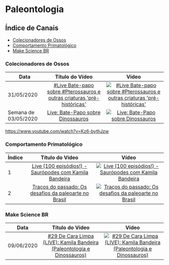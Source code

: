 # Paleontologia

## Índice de Canais

* [Colecionadores de Ossos](#Colecionadores-de-Ossos)
* [Comportamento Primatológico](#Comportamento-Primatológico)
* [Make Science BR](#Make-Science-BR)

### Colecionadores de Ossos

| Data       | Título do Vídeo                                                                                      | Vídeo |
| -----------|:----------------------------------------------------------------------------------------------------:|:-----:|
| 31/05/2020 | [#Live Bate-papo sobre #Pterossauros e outras criaturas 'pré-históricas'](http://www.youtube.com/watch?v=VwbC06bKVxk) | [![#Live Bate-papo sobre #Pterossauros e outras criaturas 'pré-históricas'](https://img.youtube.com/vi/VwbC06bKVxk/mqdefault.jpg)](http://www.youtube.com/watch?v=VwbC06bKVxk)|
| Semana de 03/05/2020 | [Live: Bate-Papo sobre Dinossauros](http://www.youtube.com/watch?v=Kz6-bythJzw) | [![Live: Bate-Papo sobre Dinossauros](https://img.youtube.com/vi/Kz6-bythJzw/mqdefault.jpg)](http://www.youtube.com/watch?v=Kz6-bythJzw)|

https://www.youtube.com/watch?v=Kz6-bythJzw

### Comportamento Primatológico

| Índice | Título do Vídeo                                                                                      | Vídeo |
| -------|:----------------------------------------------------------------------------------------------------:|:-----:|
| 1      | [Live (100 episódios!) - Saurópodes com Kamila Bandeira](http://www.youtube.com/watch?v=9IAiv5kDJB4) | [![Live (100 episódios!) - Saurópodes com Kamila Bandeira](https://img.youtube.com/vi/9IAiv5kDJB4/mqdefault.jpg)](http://www.youtube.com/watch?v=9IAiv5kDJB4)|
| 2      | [Traços do passado: Os desafios da paleoarte no Brasil](http://www.youtube.com/watch?v=yQmRW3963BY)  | [![Traços do passado: Os desafios da paleoarte no Brasil](https://img.youtube.com/vi/yQmRW3963BY/mqdefault.jpg)](http://www.youtube.com/watch?v=yQmRW3963BY)|

### Make Science BR

| Data | Título do Vídeo                                                                                      | Vídeo |
| -------|:----------------------------------------------------------------------------------------------------:|:-----:|
| 09/06/2020 | [#29 De Cara Limpa (LIVE): Kamila Bandeira (Paleontologia e Dinossauros)](http://www.youtube.com/watch?v=rj9h9cM8plg) | [![#29 De Cara Limpa (LIVE): Kamila Bandeira (Paleontologia e Dinossauros)](https://img.youtube.com/vi/rj9h9cM8plg/mqdefault.jpg)](http://www.youtube.com/watch?v=rj9h9cM8plg)|

